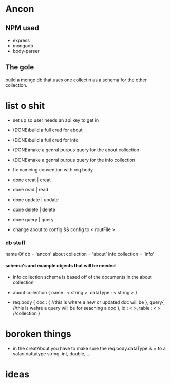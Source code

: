 # Ancon

## NPM used
* express
* mongodb
* body-parser

## The gole
build a mongo db that uses one collectin as a schema for the other collection.

# list o shit 


- set up so user needs an api key to get in
- (DONE)build a full crud for about
- (DONE)build a full crud for info
- (DONE)make a genral purpus query for the about collection
- (DONE)make a genral purpus query for the info collection

- fix nameing convention with req.body 
- done	 creat	|		creat
- done	 read	|		read
- done	 update	|		update
- done	 delete	|		delete
- done	 query	|		query

- change about to config && config to < routFile >

### db stuff
name Of db 			= 'ancon'
about collection 	= 'about'
info collection 	= 'info'

#### schema's and example objects that will be needed

* info collection
schema is based off of the documents in the about collection

* about collection
{
	name : < string >,
	dataType : < string >
}

* req.body
{
	doc : {
		//this is where a new or updated doc will be
	},
	query{
		//this is wehre a query will be for seaching a doc
	},
	id : <  >,
	table : <  > //collection
}

# boroken things
- in the creatAbout you have to make sure the req.body.dataType is = to a valad dattatype string, int, double, ... 

# ideas
